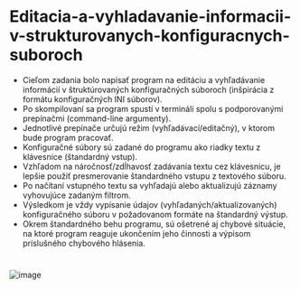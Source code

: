 # Editacia-a-vyhladavanie-informacii-v-strukturovanych-konfiguracnych-suboroch

 - Cieľom zadania bolo napísať program na editáciu a vyhľadávanie informácií v štruktúrovaných konfiguračných súboroch (inšpirácia z formátu konfiguračných INI súborov).
 - Po skompilovaní sa program spustí v termináli spolu s podporovanými prepínačmi (command-line argumenty).
 - Jednotlivé prepínače určujú režim (vyhľadávací/editačný), v ktorom bude program pracovať.
 - Konfiguračné súbory sú zadané do programu ako riadky textu z klávesnice (štandardný vstup).
 - Vzhľadom na náročnosť/zdĺhavosť zadávania textu cez klávesnicu, je lepšie použiť presmerovanie štandardného vstupu z textového súboru.
 - Po načítaní vstupného textu sa vyhľadajú alebo aktualizujú záznamy vyhovujúce zadaným filtrom.
 - Výsledkom je vždy vypísanie údajov (vyhľadaných/aktualizovaných) konfiguračného súboru v požadovanom formáte na štandardný výstup.
 - Okrem štandardného behu programu, sú ošetrené aj chybové situácie,  na ktoré program reaguje ukončením jeho činnosti a výpisom príslušného chybového hlásenia.
#
![image](https://github.com/SimonCanecky/Editacia-a-vyhladavanie-informacii-v-strukturovanych-konfiguracnych-suboroch/assets/71691945/4f0c5bbc-cfde-4e9f-8186-1f653a4c62e3)
